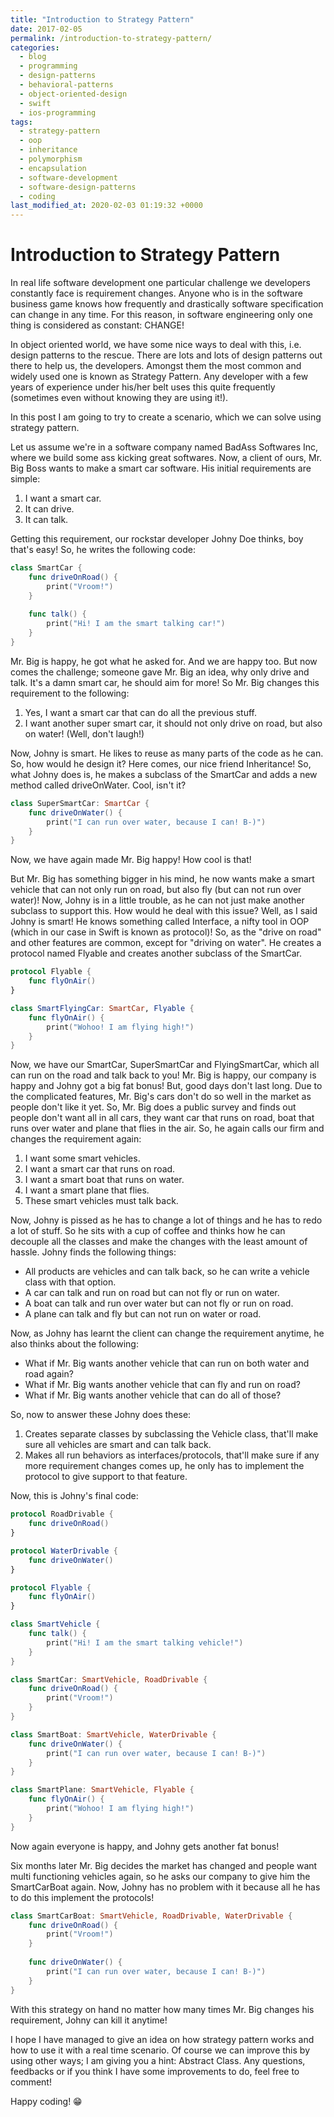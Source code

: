 ```yaml
---
title: "Introduction to Strategy Pattern"
date: 2017-02-05
permalink: /introduction-to-strategy-pattern/
categories:
  - blog
  - programming
  - design-patterns
  - behavioral-patterns
  - object-oriented-design
  - swift
  - ios-programming
tags:
  - strategy-pattern
  - oop
  - inheritance
  - polymorphism
  - encapsulation
  - software-development
  - software-design-patterns
  - coding
last_modified_at: 2020-02-03 01:19:32 +0000
---
```


# Introduction to Strategy Pattern

In real life software development one particular challenge we developers constantly face is requirement changes. Anyone who is in the software business game knows how frequently and drastically software specification can change in any time. For this reason, in software engineering only one thing is considered as constant: CHANGE!

In object oriented world, we have some nice ways to deal with this, i.e. design patterns to the rescue. There are lots and lots of design patterns out there to help us, the developers. Amongst them the most common and widely used one is known as Strategy Pattern. Any developer with a few years of experience under his/her belt uses this quite frequently (sometimes even without knowing they are using it!).

In this post I am going to try to create a scenario, which we can solve using strategy pattern.

Let us assume we're in a software company named BadAss Softwares Inc, where we build some ass kicking great softwares. Now, a client of ours, Mr. Big Boss wants to make a smart car software. His initial requirements are simple:

1. I want a smart car.
2. It can drive.
3. It can talk.

Getting this requirement, our rockstar developer Johny Doe thinks, boy that's easy! So, he writes the following code:

```swift
class SmartCar {
    func driveOnRoad() {
        print("Vroom!")
    }
    
    func talk() {
        print("Hi! I am the smart talking car!")
    }
}
```

Mr. Big is happy, he got what he asked for. And we are happy too. But now comes the challenge; someone gave Mr. Big an idea, why only drive and talk. It's a damn smart car, he should aim for more! So Mr. Big changes this requirement to the following:

1. Yes, I want a smart car that can do all the previous stuff.
2. I want another super smart car, it should not only drive on road, but also on water! (Well, don't laugh!)

Now, Johny is smart. He likes to reuse as many parts of the code as he can. So, how would he design it? Here comes, our nice friend Inheritance! So, what Johny does is, he makes a subclass of the SmartCar and adds a new method called driveOnWater. Cool, isn't it?

```swift
class SuperSmartCar: SmartCar {
    func driveOnWater() {
        print("I can run over water, because I can! B-)")
    }
}
```

Now, we have again made Mr. Big happy! How cool is that!

But Mr. Big has something bigger in his mind, he now wants make a smart vehicle that can not only run on road, but also fly (but can not run over water)! Now, Johny is in a little trouble, as he can not just make another subclass to support this. How would he deal with this issue? Well, as I said Johny is smart! He knows something called Interface, a nifty tool in OOP (which in our case in Swift is known as protocol)! So, as the "drive on road" and other features are common, except for "driving on water". He creates a protocol named Flyable and creates another subclass of the SmartCar.

```swift
protocol Flyable {
    func flyOnAir()
}

class SmartFlyingCar: SmartCar, Flyable {
    func flyOnAir() {
        print("Wohoo! I am flying high!")
    }
}
```

Now, we have our SmartCar, SuperSmartCar and FlyingSmartCar, which all can run on the road and talk back to you! Mr. Big is happy, our company is happy and Johny got a big fat bonus! But, good days don't last long. Due to the complicated features, Mr. Big's cars don't do so well in the market as people don't like it yet. So, Mr. Big does a public survey and finds out people don't want all in all cars, they want car that runs on road, boat that runs over water and plane that flies in the air. So, he again calls our firm and changes the requirement again:

1. I want some smart vehicles.
2. I want a smart car that runs on road.
3. I want a smart boat that runs on water.
4. I want a smart plane that flies.
5. These smart vehicles must talk back.

Now, Johny is pissed as he has to change a lot of things and he has to redo a lot of stuff. So he sits with a cup of coffee and thinks how he can decouple all the classes and make the changes with the least amount of hassle. Johny finds the following things:

- All products are vehicles and can talk back, so he can write a vehicle class with that option.
- A car can talk and run on road but can not fly or run on water.
- A boat can talk and run over water but can not fly or run on road.
- A plane can talk and fly but can not run on water or road.

Now, as Johny has learnt the client can change the requirement anytime, he also thinks about the following:

- What if Mr. Big wants another vehicle that can run on both water and road again?
- What if Mr. Big wants another vehicle that can fly and run on road?
- What if Mr. Big wants another vehicle that can do all of those?

So, now to answer these Johny does these:

1. Creates separate classes by subclassing the Vehicle class, that'll make sure all vehicles are smart and can talk back.
2. Makes all run behaviors as interfaces/protocols, that'll make sure if any more requirement changes comes up, he only has to implement the protocol to give support to that feature.

Now, this is Johny's final code:

```swift
protocol RoadDrivable {
    func driveOnRoad()
}

protocol WaterDrivable {
    func driveOnWater()
}

protocol Flyable {
    func flyOnAir()
}

class SmartVehicle {
    func talk() {
        print("Hi! I am the smart talking vehicle!")
    }
}

class SmartCar: SmartVehicle, RoadDrivable {
    func driveOnRoad() {
        print("Vroom!")
    }
}

class SmartBoat: SmartVehicle, WaterDrivable {
    func driveOnWater() {
        print("I can run over water, because I can! B-)")
    }
}

class SmartPlane: SmartVehicle, Flyable {
    func flyOnAir() {
        print("Wohoo! I am flying high!")
    }
}
```

Now again everyone is happy, and Johny gets another fat bonus!

Six months later Mr. Big decides the market has changed and people want multi functioning vehicles again, so he asks our company to give him the SmartCarBoat again. Now, Johny has no problem with it because all he has to do this implement the protocols!

```swift
class SmartCarBoat: SmartVehicle, RoadDrivable, WaterDrivable {
    func driveOnRoad() {
        print("Vroom!")
    }
    
    func driveOnWater() {
        print("I can run over water, because I can! B-)")
    }
}
```

With this strategy on hand no matter how many times Mr. Big changes his requirement, Johny can kill it anytime!

I hope I have managed to give an idea on how strategy pattern works and how to use it with a real time scenario. Of course we can improve this by using other ways; I am giving you a hint: Abstract Class. Any questions, feedbacks or if you think I have some improvements to do, feel free to comment!

Happy coding! 😁

